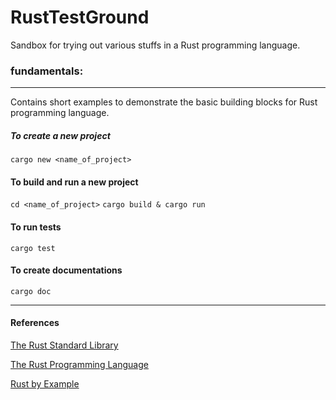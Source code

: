 # RustTestGround
Sandbox for trying out various stuffs in a Rust programming language.

### fundamentals:
-------------------
Contains short examples to demonstrate the basic building blocks for Rust programming language.

##### To create a new project
`cargo new <name_of_project>`

#### To build and run a new project
`cd <name_of_project>`
`cargo build & cargo run`

#### To run tests
`cargo test`

#### To create documentations
`cargo doc`

-------------------
#### References
[The Rust Standard Library](https://doc.rust-lang.org/std/)

[The Rust Programming Language](https://doc.rust-lang.org/book/)

[Rust by Example](https://doc.rust-lang.org/rust-by-example/)
